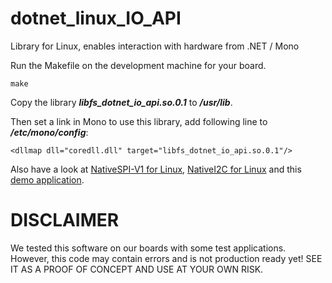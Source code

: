 # dotnet_linux_IO_API
Library for Linux, enables interaction with hardware from .NET / Mono

Run the Makefile on the development machine for your board.

```
make
```

Copy the library ***libfs_dotnet_io_api.so.0.1*** to ***/usr/lib***.

Then set a link in Mono to use this library, add following line to ***/etc/mono/config***:

```
<dllmap dll="coredll.dll" target="libfs_dotnet_io_api.so.0.1"/>
```

Also have a look at [NativeSPI-V1 for Linux](https://github.com/FSEmbedded/NativeSPI-V1_Linux), [NativeI2C for Linux](https://github.com/FSEmbedded/NativeI2C_Linux) and this [demo application](https://github.com/FSEmbedded/WinForms_On_Linux_InterfaceDemo).


# DISCLAIMER
We tested this software on our boards with some test applications. However, this code may contain errors and is not production ready yet!
SEE IT AS A PROOF OF CONCEPT AND USE AT YOUR OWN RISK.